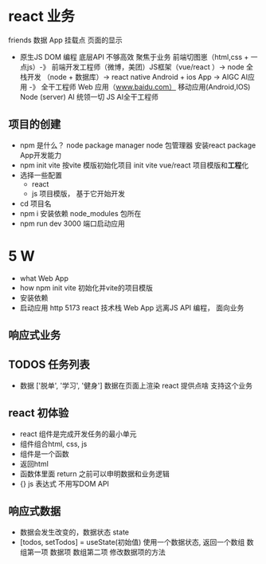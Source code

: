 # react 业务
friends 数据
App
挂载点
页面的显示
- 原生JS
  DOM 编程
  底层API 不够高效
  聚焦于业务
  前端切图崽（html,css + 一点js）-》 前端开发工程师（微博，美团）JS框架（vue/react ）-> node 全栈开发 （node + 数据库）-> react native Android + ios App -> AIGC AI应用 -》  全干工程师
  Web 应用（www.baidu.com）  移动应用(Android,IOS) 
  Node (server)   AI 统领一切 JS AI全干工程师 

## **项目**的创建
- npm 是什么？ node package manager
  node 包管理器 安装react  package App开发能力
- npm init vite
  按vite 模版初始化项目 init 
  vite vue/react 项目模版和**工程**化
- 选择一些配置
  - react
  - js 
  项目模版， 基于它开始开发 
- cd 项目名
- npm i  安装依赖
  node_modules 包所在
- npm run dev 
  3000 端口启动应用

# 5 W
- what Web App
- how  npm init vite 初始化并vite的项目模版
- 安装依赖
- 启动应用 http 5173  react 技术栈 Web App
远离JS API 编程， 面向业务 
## 响应式业务 
## TODOS 任务列表 
  - 数据 ['脱单', '学习', '健身']
    数据在页面上渲染  react 提供点啥 支持这个业务 

## react 初体验
- react 组件是完成开发任务的最小单元
- 组件组合html, css, js 
- 组件是一个函数
- 返回html 
- 函数体里面 return 之前可以申明数据和业务逻辑
- {}  js 表达式  不用写DOM API 

## 响应式数据
- 数据会发生改变的，数据状态 state
- [todos, setTodos] = useState(初始值) 使用一个数据状态, 返回一个数组
  数组第一项 数据项 
  数组第二项 修改数据项的方法